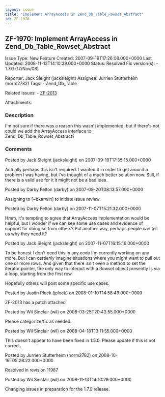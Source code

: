 ```yaml
---
layout: issue
title: "Implement ArrayAccess in Zend_Db_Table_Rowset_Abstract"
id: ZF-1970
---
```


ZF-1970: Implement ArrayAccess in Zend\_Db\_Table\_Rowset\_Abstract
-------------------------------------------------------------------

 Issue Type: New Feature Created: 2007-09-19T17:26:08.000+0000 Last Updated: 2008-11-13T14:10:29.000+0000 Status: Resolved Fix version(s): - 1.7.0 (17/Nov/08)
 
 Reporter:  Jack Sleight (jacksleight)  Assignee:  Jurrien Stutterheim (norm2782)  Tags: - Zend\_Db\_Table
 
 Related issues: - [ZF-2013](/issues/browse/ZF-2013)
 
 Attachments: 
### Description

I'm not sure if there was a reason this wasn't implemented, but if there's not could we add the ArrayAccess interface to Zend\_Db\_Table\_Rowset\_Abstract?

 

 

### Comments

Posted by Jack Sleight (jacksleight) on 2007-09-19T17:35:15.000+0000

Actually perhaps this isn't required. I wanted it in order to get around a problem I was having, but I've thought of a much better solution now. Still, if there is a valid use for it it might not be a bad idea.

 

 

Posted by Darby Felton (darby) on 2007-09-20T08:13:57.000+0000

Assigning to [~bkarwin] to initiate issue review.

 

 

Posted by Darby Felton (darby) on 2007-11-07T15:21:32.000+0000

Hmm, it's tempting to agree that ArrayAccess implementation would be helpful, but I wonder if we can see some use cases and evidence of support for doing so from others? Put another way, perhaps people can tell us why they need it?

 

 

Posted by Jack Sleight (jacksleight) on 2007-11-07T16:15:16.000+0000

To be honest I don't need this in any code I'm currently working on any more. But I can certianly imagine situations where you might want to pull out one or more rows. And given that there isn't even a method to set the iterator pointer, the only way to interact with a Rowset object presently is via a loop, starting from the first row.

Hopefully others will post some specific use cases.

 

 

Posted by Justin Plock (jplock) on 2008-01-10T14:58:49.000+0000

ZF-2013 has a patch attached

 

 

Posted by Wil Sinclair (wil) on 2008-03-25T20:43:55.000+0000

Please categorize/fix as needed.

 

 

Posted by Wil Sinclair (wil) on 2008-04-18T13:11:55.000+0000

This doesn't appear to have been fixed in 1.5.0. Please update if this is not correct.

 

 

Posted by Jurrien Stutterheim (norm2782) on 2008-10-16T05:28:22.000+0000

Resolved in revision 11987

 

 

Posted by Wil Sinclair (wil) on 2008-11-13T14:10:29.000+0000

Changing issues in preparation for the 1.7.0 release.

 

 